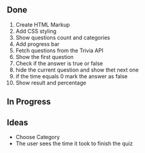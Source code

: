 ## Done
1. Create HTML Markup
2. Add CSS styling
3. Show questions count and categories
4. Add progress bar
5. Fetch questions from the Trivia API
6. Show the first question
7.  Check if the answer is true or false
8.  hide the current question and show thet next one
9.  if the time equals 0 mark the answer as false
10. Show result and percentage

## In Progress

## Ideas
- Choose Category
- The user sees the time it took to finish the quiz